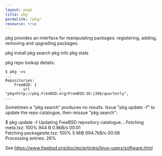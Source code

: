 ```yaml
---
layout: page
title: pkg
permalink: /pkg/
resource: true
---
```

pkg provides an interface for manipulating packages: registering, adding, removing and upgrading packages.


pkg install <package-name>
pkg search <package-name>
pkg info
pkg stats


pkg repo lookup details:

	$ pkg -vv
	...
	Repositories:
		FreeBSD: { 
			url             : "pkg+http://pkg.FreeBSD.org/FreeBSD:10:i386/quarterly",
	...


Sometimes a "pkg search" produces no results. Issue "pkg update -f" to update the repo catalogue, then reissue "pkg search":

$ pkg update -f
Updating FreeBSD repository catalogue...
Fetching meta.txz: 100%    944 B   0.9kB/s    00:01    
Fetching packagesite.txz: 100%    5 MiB 694.7kB/s    00:08    
Processing entries:  26%





See https://www.freebsd.org/doc/en/articles/linux-users/software.html